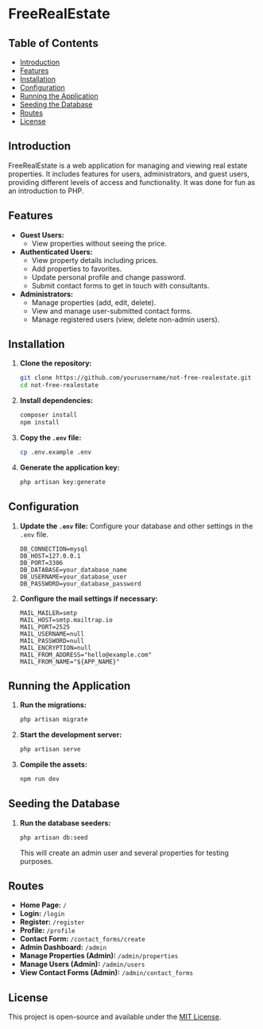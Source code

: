 # FreeRealEstate

## Table of Contents

- [Introduction](#introduction)
- [Features](#features)
- [Installation](#installation)
- [Configuration](#configuration)
- [Running the Application](#running-the-application)
- [Seeding the Database](#seeding-the-database)
- [Routes](#routes)
- [License](#license)

## Introduction

FreeRealEstate is a web application for managing and viewing real estate properties. It includes features for users, administrators, and guest users, providing different levels of access and functionality. It was done for fun as an introduction to PHP.

## Features

- **Guest Users:**
  - View properties without seeing the price.
- **Authenticated Users:**
  - View property details including prices.
  - Add properties to favorites.
  - Update personal profile and change password.
  - Submit contact forms to get in touch with consultants.
- **Administrators:**
  - Manage properties (add, edit, delete).
  - View and manage user-submitted contact forms.
  - Manage registered users (view, delete non-admin users).

## Installation

1. **Clone the repository:**
   ```bash
   git clone https://github.com/yourusername/not-free-realestate.git
   cd not-free-realestate
   ```

2. **Install dependencies:**
   ```bash
   composer install
   npm install
   ```

3. **Copy the `.env` file:**
   ```bash
   cp .env.example .env
   ```

4. **Generate the application key:**
   ```bash
   php artisan key:generate
   ```

## Configuration

1. **Update the `.env` file:**
   Configure your database and other settings in the `.env` file.
   ```env
   DB_CONNECTION=mysql
   DB_HOST=127.0.0.1
   DB_PORT=3306
   DB_DATABASE=your_database_name
   DB_USERNAME=your_database_user
   DB_PASSWORD=your_database_password
   ```

2. **Configure the mail settings if necessary:**
   ```env
   MAIL_MAILER=smtp
   MAIL_HOST=smtp.mailtrap.io
   MAIL_PORT=2525
   MAIL_USERNAME=null
   MAIL_PASSWORD=null
   MAIL_ENCRYPTION=null
   MAIL_FROM_ADDRESS="hello@example.com"
   MAIL_FROM_NAME="${APP_NAME}"
   ```

## Running the Application

1. **Run the migrations:**
   ```bash
   php artisan migrate
   ```

2. **Start the development server:**
   ```bash
   php artisan serve
   ```

3. **Compile the assets:**
   ```bash
   npm run dev
   ```

## Seeding the Database

1. **Run the database seeders:**
   ```bash
   php artisan db:seed
   ```

   This will create an admin user and several properties for testing purposes.

## Routes

- **Home Page:** `/`
- **Login:** `/login`
- **Register:** `/register`
- **Profile:** `/profile`
- **Contact Form:** `/contact_forms/create`
- **Admin Dashboard:** `/admin`
- **Manage Properties (Admin):** `/admin/properties`
- **Manage Users (Admin):** `/admin/users`
- **View Contact Forms (Admin):** `/admin/contact_forms`

## License

This project is open-source and available under the [MIT License](LICENSE).
